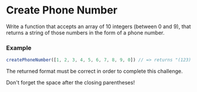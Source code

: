 # Create Phone Number

Write a function that accepts an array of 10 integers (between 0 and 9), that returns a string of those numbers in the form of a phone number.

### Example

```js
createPhoneNumber([1, 2, 3, 4, 5, 6, 7, 8, 9, 0]) // => returns "(123) 456-7890"
```

The returned format must be correct in order to complete this challenge.

Don't forget the space after the closing parentheses!
